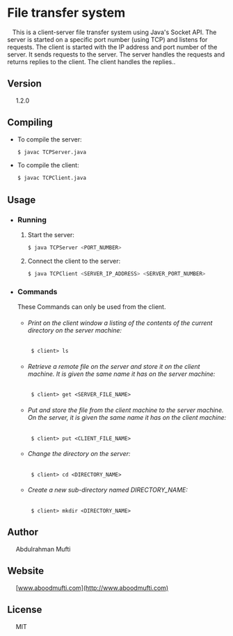 # File transfer system 
&nbsp;&nbsp;&nbsp;This is a client-server file transfer system using Java's Socket API. The
server is started on a specific port number (using TCP) and
listens for requests. The client is started with the IP address and port number of the server. It sends requests to the server. The server handles the requests and returns replies to the client. The client handles the replies..

## Version
&nbsp;&nbsp;&nbsp;&nbsp; 1.2.0

## Compiling
- To compile the server: 
  ```sh
  $ javac TCPServer.java 
  ```
- To compile the client: 
  ```sh
  $ javac TCPClient.java 
  ```


## Usage
- ### Running
  1. Start the server: 
     ```sh
     $ java TCPServer <PORT_NUMBER> 
     ```
  2. Connect the client to the server:
     ```sh
     $ java TCPClient <SERVER_IP_ADDRESS> <SERVER_PORT_NUMBER> 
     ``` 

- ### Commands 
  These Commands can only be used from the client.
  - ###### Print on the client window a listing of the contents of the current directory on the server machine:

    ``` $ client> ls``` 
  - ###### Retrieve a remote file on the server and store it on the client machine. It is given the same name it has on the server machine:

     ``` $ client> get <SERVER_FILE_NAME>``` 
  - ###### Put and store the file from the client machine to the server machine. On the server, it is given the same name it has on the client machine:
 
    ``` $ client> put <CLIENT_FILE_NAME>```   
  - ###### Change the directory on the server:
 
    ``` $ client> cd <DIRECTORY_NAME>```  
  - ###### Create a new sub-directory named DIRECTORY_NAME:
 
    ``` $ client> mkdir <DIRECTORY_NAME>```  
## Author
&nbsp;&nbsp;&nbsp;&nbsp; Abdulrahman Mufti

## Website
&nbsp;&nbsp;&nbsp;&nbsp; [www.aboodmufti.com](http://www.aboodmufti.com)

## License

&nbsp;&nbsp;&nbsp;&nbsp; MIT




